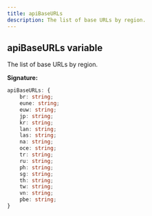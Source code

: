```yaml
---
title: apiBaseURLs
description: The list of base URLs by region.
---
```


## apiBaseURLs variable

The list of base URLs by region.

**Signature:**

```ts
apiBaseURLs: {
    br: string;
    eune: string;
    euw: string;
    jp: string;
    kr: string;
    lan: string;
    las: string;
    na: string;
    oce: string;
    tr: string;
    ru: string;
    ph: string;
    sg: string;
    th: string;
    tw: string;
    vn: string;
    pbe: string;
}
```

